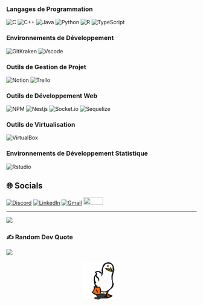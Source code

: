 ### Langages de Programmation
![C](https://img.shields.io/badge/c-%2300599C.svg?style=for-the-badge&logo=c&logoColor=white)
![C++](https://img.shields.io/badge/c++-%2300599C.svg?style=for-the-badge&logo=c%2B%2B&logoColor=white)
![Java](https://img.shields.io/badge/java-%23ED8B00.svg?style=for-the-badge&logo=java&logoColor=white)
![Python](https://img.shields.io/badge/Python-FFD43B?style=for-the-badge&logo=python&logoColor=blue)
![R](https://img.shields.io/badge/r-%23276DC3.svg?style=for-the-badge&logo=r&logoColor=white)
![TypeScript](https://img.shields.io/badge/TypeScript-007ACC?style=for-the-badge&logo=typescript&logoColor=white)

### Environnements de Développement
![GitKraken](https://img.shields.io/badge/GitKraken-179287?style=for-the-badge&logo=GitKraken&logoColor=white)
![Vscode](https://img.shields.io/badge/VSCode-0078D4?style=for-the-badge&logo=visual%20studio%20code&logoColor=white)

### Outils de Gestion de Projet
![Notion](https://img.shields.io/badge/Notion-%23000000.svg?style=for-the-badge&logo=notion&logoColor=white)
![Trello](https://img.shields.io/badge/Trello-%23026AA7.svg?style=for-the-badge&logo=Trello&logoColor=white)

### Outils de Développement Web
![NPM](https://img.shields.io/badge/npm-CB3837?style=for-the-badge&logo=npm&logoColor=white)
![Nestjs](https://img.shields.io/badge/nestjs-E0234E?style=for-the-badge&logo=nestjs&logoColor=white)
![Socket.io](https://img.shields.io/badge/Socket.io-010101?&style=for-the-badge&logo=Socket.io&logoColor=white)
![Sequelize](https://img.shields.io/badge/Sequelize-52B0E7?style=for-the-badge&logo=Sequelize&logoColor=white)

### Outils de Virtualisation
![VirtualBox](https://img.shields.io/badge/VirtualBox-21416b?style=for-the-badge&logo=VirtualBox&logoColor=white)

### Environnements de Développement Statistique
![Rstudio](https://img.shields.io/badge/RStudio-75AADB?style=for-the-badge&logo=RStudio&logoColor=white)


## 🌐 Socials
[![Discord](https://img.shields.io/badge/Discord-%237289DA.svg?logo=discord&logoColor=white)](https://discord.gg/StaroFox#7445)
[![LinkedIn](https://img.shields.io/badge/LinkedIn-%230077B5.svg?logo=linkedin&logoColor=white)](https://linkedin.com/in/vincent-barbier-code/)
[![Gmail](https://img.shields.io/badge/Gmail-D14836?style=flat&logo=gmail&logoColor=white)](mailto:VincentBarbierCode@gmail.com)
[<img src="https://img.shields.io/badge/42-%23000000.svg?logo=42&logoColor=white" width="52" height="20">](https://www.42.fr/)

---
[![](https://visitcount.itsvg.in/api?id=Vincent-Barbier-code&icon=5&color=0)](https://visitcount.itsvg.in)

### ✍️ Random Dev Quote
![](https://quotes-github-readme.vercel.app/api?type=horizontal&theme=merko)

<p align="center">
  <a href="https://github.com/kodpe">
    <img width="100" src="https://github.com/Vincent-Barbier-code/Vincent-Barbier-code/blob/main/goose.gif" />
  </a>
</p>

<!-- Proudly created with GPRM (https://gprm.itsvg.in) -->

